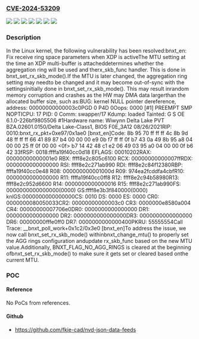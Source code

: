 ### [CVE-2024-53209](https://cve.mitre.org/cgi-bin/cvename.cgi?name=CVE-2024-53209)
![](https://img.shields.io/static/v1?label=Product&message=Linux&color=blue)
![](https://img.shields.io/static/v1?label=Version&message=&color=brightgreen)
![](https://img.shields.io/static/v1?label=Version&message=08450ea98ae98d5a35145b675b76db616046ea11%20&color=brightgreen)
![](https://img.shields.io/static/v1?label=Version&message=421e02bda0570eeb11636544fe97ec3097d1bb92%20&color=brightgreen)
![](https://img.shields.io/static/v1?label=Version&message=6.5%20&color=brightgreen)
![](https://img.shields.io/static/v1?label=Version&message=893096a7e5fd61cb666b4ead2fa69324e1f2aade%20&color=brightgreen)
![](https://img.shields.io/static/v1?label=Vulnerability&message=n%2Fa&color=blue)

### Description

In the Linux kernel, the following vulnerability has been resolved:bnxt_en: Fix receive ring space parameters when XDP is activeThe MTU setting at the time an XDP multi-buffer is attacheddetermines whether the aggregation ring will be used and therx_skb_func handler.  This is done in bnxt_set_rx_skb_mode().If the MTU is later changed, the aggregation ring setting may needto be changed and it may become out-of-sync with the settingsinitially done in bnxt_set_rx_skb_mode().  This may result inrandom memory corruption and crashes as the HW may DMA data largerthan the allocated buffer size, such as:BUG: kernel NULL pointer dereference, address: 00000000000003c0PGD 0 P4D 0Oops: 0000 [#1] PREEMPT SMP NOPTICPU: 17 PID: 0 Comm: swapper/17 Kdump: loaded Tainted: G S         OE      6.1.0-226bf9805506 #1Hardware name: Wiwynn Delta Lake PVT BZA.02601.0150/Delta Lake-Class1, BIOS F0E_3A12 08/26/2021RIP: 0010:bnxt_rx_pkt+0xe97/0x1ae0 [bnxt_en]Code: 8b 95 70 ff ff ff 4c 8b 9d 48 ff ff ff 66 41 89 87 b4 00 00 00 e9 0b f7 ff ff 0f b7 43 0a 49 8b 95 a8 04 00 00 25 ff 0f 00 00 <0f> b7 14 42 48 c1 e2 06 49 03 95 a0 04 00 00 0f b6 42 33fRSP: 0018:ffffa19f40cc0d18 EFLAGS: 00010202RAX: 00000000000001e0 RBX: ffff8e2c805c6100 RCX: 00000000000007ffRDX: 0000000000000000 RSI: ffff8e2c271ab990 RDI: ffff8e2c84f12380RBP: ffffa19f40cc0e48 R08: 000000000001000d R09: 974ea2fcddfa4cbfR10: 0000000000000000 R11: ffffa19f40cc0ff8 R12: ffff8e2c94b58980R13: ffff8e2c952d6600 R14: 0000000000000016 R15: ffff8e2c271ab990FS:  0000000000000000(0000) GS:ffff8e3b3f840000(0000) knlGS:0000000000000000CS:  0010 DS: 0000 ES: 0000 CR0: 0000000080050033CR2: 00000000000003c0 CR3: 0000000e8580a004 CR4: 00000000007706e0DR0: 0000000000000000 DR1: 0000000000000000 DR2: 0000000000000000DR3: 0000000000000000 DR6: 00000000fffe0ff0 DR7: 0000000000000400PKRU: 55555554Call Trace: <IRQ> __bnxt_poll_work+0x1c2/0x3e0 [bnxt_en]To address the issue, we now call bnxt_set_rx_skb_mode() withinbnxt_change_mtu() to properly set the AGG rings configuration andupdate rx_skb_func based on the new MTU value.Additionally, BNXT_FLAG_NO_AGG_RINGS is cleared at the beginning ofbnxt_set_rx_skb_mode() to make sure it gets set or cleared based onthe current MTU.

### POC

#### Reference
No PoCs from references.

#### Github
- https://github.com/fkie-cad/nvd-json-data-feeds

